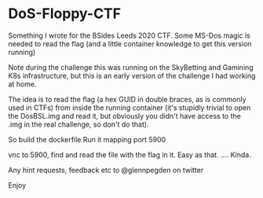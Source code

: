 # DoS-Floppy-CTF
Something I wrote for the BSides Leeds 2020 CTF. Some MS-Dos magic is needed to read the flag (and a little container knowledge to get this version running)

Note during the challenge this was running on the SkyBetting and Gamining K8s infrastructure, but this is an early version of the challenge I had working at home.

The idea is to read the flag (a hex GUID in double braces, as is commonly used in CTFs) from inside the running container (it's stupidly trivial to open the DosBSL.img and read it, but obviously you didn't have access to the .img in the real challenge, so don't do that).

So build the dockerfile
Run it mapping port 5900 

vnc to 5900, find and read the file with the flag in it. Easy as that. .... Kinda.

Any hint requests, feedback etc to @glennpegden on twitter

Enjoy

